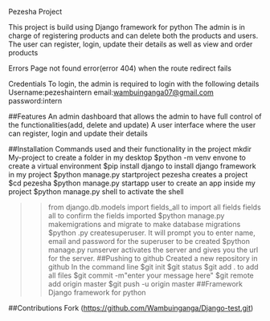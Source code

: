 Pezesha Project 

This project is build using Django framework for python
The admin is in charge of registering products and can delete both the products and users.
The user can register, login, update their details as well as view and order products

Errors
Page not found error(error 404) when the route redirect fails

Credentials 
To login, the admin is required to login with the following details
Username:pezeshaintern
email:wambuinganga07@gmail.com
password:intern

##Features
An admin dashboard that allows the admin to have full control of the functionalities(add, delete and update)
A user interface where the user can register, login and update their details
 
##Installation
Commands used and their functionality in the project
mkdir My-project to create a folder in my desktop
$python -m venv envone to create a virtual environment
$pip install django to install django framework in my project
$python manage.py startproject pezesha  creates a project
$cd pezesha 
$python manage.py startapp user to create an app inside my project
$python manage.py shell to activate the shell
>>from django.db.models import fields_all to import all fields
>>fields all to confirm the fields imported
$python manage.py makemigrations  and migrate to make database migrations
$python .py  createsuperuser. It will prompt you to enter name, email and password for the superuser to be created
$python manage.py runserver activates the server and gives you the url for the server. 
##Pushing to github
Created a new repository in github
In the command line
$git init
$git status 
$git add . to add all files
$git  commit -m"enter your message here"
$git remote add origin master
$git push -u origin master
##Framework
Django framework for python

##Contributions
Fork (https://github.com/Wambuinganga/Django-test.git)
